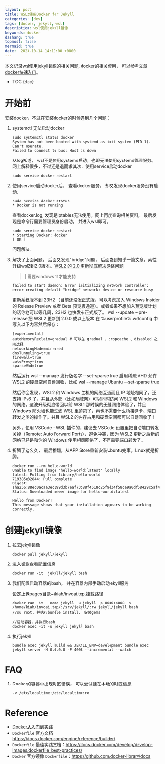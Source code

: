 ```yaml
---
layout: post
title: WSL2使用Docker for Jekyll
categories: [dev]
tags: [docker, jekyll, wsl]
description: wsl使用jekyll镜像
keywords: docker
dashang: true
topmost: false
mermaid: true
date:  2023-10-14 14:11:00 +0800
---
```


本文记录wsl使用jekyll镜像的相关问题, docker的相关使用， 可以参考文章[docker快速入门](/2023/04/29/docker-guide/)。

<!-- more -->

* TOC
{:toc}

# 开始前
安装docker，不过在安装docker的时候遇到几个问题：
1. systemctl 无法启动docker
    ```
    sudo systemctl status docker
    System has not been booted with systemd as init system (PID 1). Can't operate.
    Failed to connect to bus: Host is down
    ```
    从log知道， wsl不是使用systemd启动，也即无法使用systemd管理服务。网上解释很多，不过还是退而求其次，使用service启动docker
    ```
    sudo service docker restart
    ```
2. 使用service启动docker后， 查看docker服务， 却又发现docker服务没有启动.
    ```
    sudo service docker status
    * Docker is not running
    ```

    查看docker.log, 发现是iptables无法使用。网上再度查询相关资料， 最后发现是命令行需要管理员身份启动， 并进入wsl即可。
    ```
    sudo service docker restart
    * Starting Docker: docker                                                                                       [ OK ]
    ```
    问题解决.

3. 解决了上面问题， 后面又发现"bridge"问题， 后面查到知乎一篇文章，索性升级wsl2到2.0版本。[WSL2 的 2.0 更新彻底解决网络问题](https://zhuanlan.zhihu.com/p/657110386)
   
   
    >| 需要windows 11才能支持
    
    ```
    failed to start daemon: Error initializing network controller: error creating default "bridge" network: device or resource busy
    ```
    更新系统版本到 23H2 （目前还没发正式版，可以考虑加入 Windows Insider 的 Release Preview 或者 Beta 预览版通道）。或者如果不想加入预览版计划的话你也可以等几周，23H2 也快发布正式版了。
    wsl --update --pre-release 把 WSL2 更新到 2.0.0 或以上版本
    在 %userprofile%\.wslconfig 中写入以下内容然后保存：
    ```
    [experimental]
    autoMemoryReclaim=gradual # 可以在 gradual 、dropcache 、disabled 之间选择
    networkingMode=mirrored
    dnsTunneling=true
    firewall=true
    autoProxy=true
    sparseVhd=true
    ```
    然后运行 wsl --manage 发行版名字 --set-sparse true 启用稀疏 VHD 允许 WSL2 的硬盘空间自动回收，比如 wsl --manage Ubuntu --set-sparse true

    然后你会发现，WSL2 和 Windows 主机的网络互通而且 IP 地址相同了，还支持 IPv6 了，并且从外部（比如局域网）可以同时访问 WSL2 和 Windows 的网络。这波升级彻底带回以前 WSL1 那时候的无缝网络体验了，并且 Windows 防火墙也能过滤 WSL 里的包了，再也不需要什么桥接网卡、端口转发之类的操作了。并且 WSL2 的内存占用和硬盘空间都可以自动回收了！

    另外，使用 VSCode - WSL 插件的，建议去 VSCode 设置里把自动端口转发关掉（Remote: Auto Forward Ports），避免冲突，因为 WSL2 更新之后新的网络已经是和你的 Windows 使用相同网络了，不再需要端口转发了。
4. 折腾了这么久， 最后推翻，从APP Store重新安装Ubuntu完事。Linux就是折腾。
    ```
    docker run --rm hello-world
    Unable to find image 'hello-world:latest' locally
    latest: Pulling from library/hello-world
    719385e32844: Pull complete
    Digest: sha256:88ec0acaa3ec199d3b7eaf73588f4518c25f9d34f58ce9a0df68429c5af48e8d
    Status: Downloaded newer image for hello-world:latest
    
    Hello from Docker!
    This message shows that your installation appears to be working correctly.
    ```
# 创建jekyll镜像
1. 拉去jekyll镜像

    `docker pull jekyll/jekyll`
2. 进入镜像查看配置信息

    ```
    docker run -it  jekyll/jekyll bash
    
    ```
3. 我们配置启动容器的bash， 并在容器内部手动启动jekyll服务

    设定上传pages目录~/kiah/invoai.top,挂载路径

    ```
    docker run -it --name jekyll -u jekyll -p 8080:4008 -v /home/kiah/invoai.top/:/srv/jekyll/:rw jekyll/jekyll bash
    //su root, 并执行bundle install， 安装gems

    //启动容器，并执行bash
    docker exec -it -u jekyll jekyll bash
    ```
4. 执行jekyll
    ```
    bundle exec jekyll build && JEKYLL_ENV=development bundle exec jekyll server -H 0.0.0.0 -P 4008 --incremental --watch
    ```

# FAQ
1. Docker的容器中出现时区错误， 可以尝试挂在本地的时区信息

    `-v /etc/localtime:/etc/localtime:ro`





# Reference

- [Docker从入门到实践](https://yeasy.gitbook.io/docker_practice/)
- `Dockerfile` 官方文档：https://docs.docker.com/engine/reference/builder/
- `Dockerfile` 最佳实践文档：https://docs.docker.com/develop/develop-images/dockerfile_best-practices/
- `Docker` 官方镜像 `Dockerfile`：https://github.com/docker-library/docs
